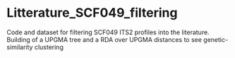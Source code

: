 # Litterature_SCF049_filtering
Code and dataset for filtering SCF049 ITS2 profiles into the literature. Building of a UPGMA tree and a RDA over UPGMA distances to see genetic-similarity clustering
